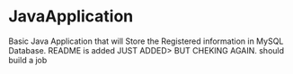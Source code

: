 # JavaApplication
Basic Java Application that will Store the Registered information in MySQL Database.
README is added
JUST ADDED> BUT CHEKING AGAIN.
should build a job
